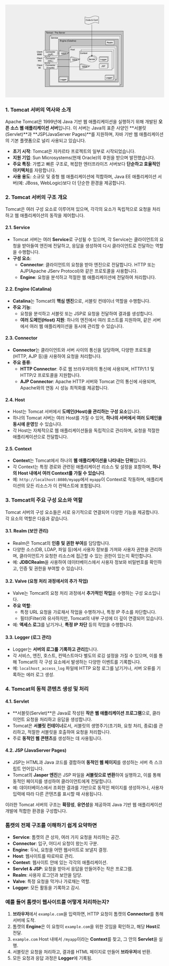 ![다이어그램](./Resource/tomcatdiagram.png)

### 1. **Tomcat 서버의 역사와 소개**
Apache Tomcat은 1999년에 Java 기반 웹 애플리케이션을 실행하기 위해 개발된 **오픈 소스 웹 애플리케이션 서버**입니다. 이 서버는 Java의 표준 사양인 **서블릿(Servlet)**과 **JSP(JavaServer Pages)**를 지원하며, 자바 기반 웹 애플리케이션의 기본 플랫폼으로 널리 사용되고 있습니다.

- **초기 시작**: Tomcat은 자카르타 프로젝트의 일부로 시작되었습니다.
- **지원 기업**: Sun Microsystems(현재 Oracle)의 후원을 받으며 발전했습니다.
- **주요 특징**: 가볍고 빠른 구조로, 복잡한 엔터프라이즈 서버보다 **단순하고 효율적인 아키텍처**를 자랑합니다.
- **사용 용도**: 소규모 및 중형 웹 애플리케이션에 적합하며, Java EE 애플리케이션 서버(예: JBoss, WebLogic)보다 더 단순한 환경을 제공합니다.

### 2. **Tomcat 서버의 구조 개요**
Tomcat은 여러 구성 요소로 이루어져 있으며, 각각의 요소가 독립적으로 요청을 처리하고 웹 애플리케이션의 동작을 제어합니다.

#### **2.1. Service**
- Tomcat 서버는 여러 **Service**로 구성될 수 있으며, 각 Service는 클라이언트의 요청을 받아들여 엔진에 전달하고, 응답을 생성하여 다시 클라이언트로 전달하는 역할을 수행합니다.
- **구성 요소**:
  - **Connector**: 클라이언트의 요청을 받아 엔진으로 전달합니다. HTTP 또는 AJP(Apache JServ Protocol)와 같은 프로토콜을 사용합니다.
  - **Engine**: 요청을 분석하고 적절한 웹 애플리케이션에 전달하여 처리합니다.

#### **2.2. Engine (Catalina)**
- **Catalina**는 Tomcat의 **핵심 엔진**으로, 서블릿 컨테이너 역할을 수행합니다.
- **주요 기능**:
  - 요청을 분석하고 서블릿 또는 JSP로 요청을 전달하여 결과를 생성합니다.
  - **여러 도메인(Host) 지원**: 하나의 엔진에서 여러 호스트를 지원하여, 같은 서버에서 여러 웹 애플리케이션을 동시에 관리할 수 있습니다.
  
#### **2.3. Connector**
- **Connector**는 클라이언트와 서버 사이의 통신을 담당하며, 다양한 프로토콜(HTTP, AJP 등)을 사용하여 요청을 처리합니다.
- **주요 종류**:
  - **HTTP Connector**: 주로 웹 브라우저와의 통신에 사용되며, HTTP/1.1 및 HTTP/2 프로토콜을 지원합니다.
  - **AJP Connector**: Apache HTTP 서버와 Tomcat 간의 통신에 사용되며, Apache와의 연동 시 성능 최적화를 제공합니다.

#### **2.4. Host**
- Host는 Tomcat 서버에서 **도메인(Host)을 관리하는 구성 요소**입니다.
- 하나의 Tomcat 서버는 여러 Host를 가질 수 있어, **하나의 서버에서 여러 도메인을 동시에 운영**할 수 있습니다.
- 각 Host는 자체적으로 웹 애플리케이션들을 독립적으로 관리하며, 요청을 적절한 애플리케이션으로 전달합니다.
  
#### **2.5. Context**
- **Context**는 Tomcat에서 하나의 **웹 애플리케이션을 나타내는 단위**입니다.
- 각 Context는 특정 경로와 관련된 애플리케이션 리소스 및 설정을 포함하며, **하나의 Host 내에서 여러 Context를 가질 수 있습니다**.
- 예: `http://localhost:8080/myapp`에서 `myapp`이 Context로 작동하며, 애플리케이션의 모든 리소스가 이 컨텍스트에 포함됩니다.

### 3. **Tomcat의 주요 구성 요소와 역할**
Tomcat 서버의 구성 요소들은 서로 유기적으로 연결되어 다양한 기능을 제공합니다. 각 요소의 역할은 다음과 같습니다.

#### **3.1. Realm (보안 관리)**
- Realm은 Tomcat의 **인증 및 권한 부여**를 담당합니다.
- 다양한 소스(DB, LDAP, 파일 등)에서 사용자 정보를 가져와 사용자 권한을 관리하며, 클라이언트가 요청한 리소스에 접근할 수 있는 권한이 있는지 확인합니다.
- 예: **JDBCRealm**을 사용하여 데이터베이스에서 사용자 정보와 비밀번호를 확인하고, 인증 및 권한을 부여할 수 있습니다.

#### **3.2. Valve (요청 처리 과정에서의 추가 작업)**
- Valve는 Tomcat의 요청 처리 과정에서 **추가적인 작업**을 수행하는 구성 요소입니다.
- **주요 역할**:
  - 특정 URL 요청을 가로채서 작업을 수행하거나, 특정 IP 주소를 차단합니다.
  - 필터(Filter)와 유사하지만, Tomcat의 내부 구성에 더 깊이 연결되어 있습니다.
- 예: **액세스 로그**를 남기거나, **특정 IP 차단** 등의 작업을 수행합니다.

#### **3.3. Logger (로그 관리)**
- Logger는 **서버의 로그를 기록하고 관리**합니다.
- 각 서비스, 엔진, 호스트, 컨텍스트마다 별도의 로깅 설정을 가질 수 있으며, 이를 통해 Tomcat의 각 구성 요소에서 발생하는 다양한 이벤트를 기록합니다.
- 예: `localhost_access_log` 파일에 HTTP 요청 로그를 남기거나, 서버 오류를 기록하는 에러 로그 생성.

### 4. **Tomcat의 동적 콘텐츠 생성 및 처리**
#### **4.1. Servlet**
- **서블릿(Servlet)**은 Java로 작성된 **작은 웹 애플리케이션 프로그램**으로, 클라이언트 요청을 처리하고 응답을 생성합니다.
- Tomcat은 **서블릿 컨테이너**로서, 서블릿의 생명주기(초기화, 요청 처리, 종료)를 관리하고, 적절한 서블릿을 호출하여 요청을 처리합니다.
- 주로 **동적인 웹 콘텐츠**를 생성하는 데 사용됩니다.

#### **4.2. JSP (JavaServer Pages)**
- JSP는 HTML과 Java 코드를 결합하여 **동적인 웹 페이지**를 생성하는 서버 측 스크립트 언어입니다.
- Tomcat의 **Jasper 엔진**은 JSP 파일을 **서블릿으로 변환**하여 실행하고, 이를 통해 동적인 페이지를 생성하여 클라이언트에게 전달합니다.
- 예: 데이터베이스에서 조회한 결과를 기반으로 동적인 페이지를 생성하거나, 사용자 입력에 따라 다른 콘텐츠를 표시할 때 사용됩니다.

이러한 Tomcat 서버의 구조는 **확장성**, **유연성**을 제공하여 Java 기반 웹 애플리케이션 개발에 적합한 환경을 구성합니다.

### 톰캣의 전체 구조를 이해하기 쉽게 요약하면

- **Service**: 톰캣의 큰 상자, 여러 가지 요청을 처리하는 공간.
- **Connector**: 입구, 어디서 요청이 왔는지 구분.
- **Engine**: 두뇌, 요청을 어떤 웹사이트로 보낼지 결정.
- **Host**: 웹사이트를 따로따로 관리.
- **Context**: 웹사이트 안에 있는 각각의 애플리케이션.
- **Servlet & JSP**: 요청을 받아서 응답을 만들어주는 작은 프로그램.
- **Realm**: 사용자 로그인과 보안을 담당.
- **Valve**: 특정 요청을 막거나 가로채는 역할.
- **Logger**: 모든 활동을 기록하고 감시.

### 예를 들어 톰캣이 웹사이트를 어떻게 처리하는지?

1. **브라우저**에서 `example.com`을 입력하면, HTTP 요청이 톰캣의 **Connector**를 통해 서버에 도착.
2. 톰캣의 **Engine**은 이 요청이 `example.com`을 위한 것임을 확인하고, 해당 **Host**로 전달.
3. `example.com` Host 내에서 `/myapp`이라는 **Context**를 찾고, 그 안의 **Servlet**을 실행.
4. 서블릿은 요청을 처리하고, 결과를 HTML 페이지로 만들어 **브라우저**에 반환.
5. 모든 요청과 응답 과정은 **Logger**에 기록됨.